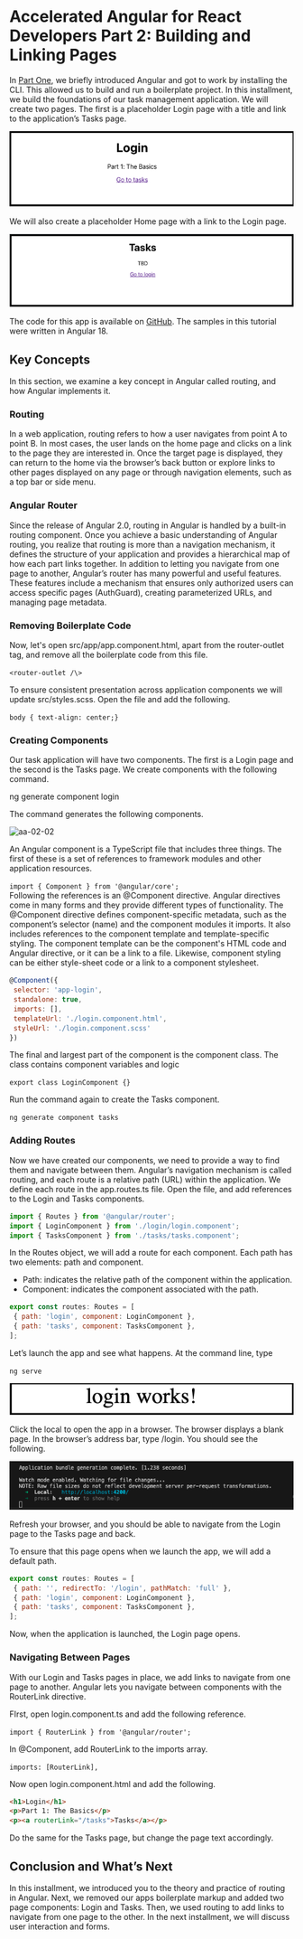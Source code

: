 # **Accelerated Angular for React Developers Part 2: Building and Linking Pages**

In [Part One](https://www.linkedin.com/pulse/accelerated-angular-part-1-getting-started-jonathan-gold-08uxf/), we briefly introduced Angular and got to work by installing the CLI. This allowed us to build and run a boilerplate project. In this installment, we build the foundations of our task management application. We will create two pages. The first is a placeholder Login page with a title and link to the application’s Tasks page.

![aa-02-01](aa-02-01.png)

We will also create a placeholder Home page with a link to the Login page.

![aa-02-02](aa-02-02.png)

The code for this app is available on [GitHub](https://github.com/trider/accelerated-angular-tutorial/tree/673afde938e8ccd51784d269f70564c14661640d/ng-task-tutorial-02). The samples in this tutorial were written in Angular 18\.

## **Key Concepts**

In this section, we examine a key concept in Angular called routing, and how Angular implements it.

### **Routing**

In a web application, routing refers to how a user navigates from point A to point B. In most cases, the user lands on the home page and clicks on a link to the page they are interested in. Once the target page is displayed, they can return to the home via the browser’s back button or explore links to other pages displayed on any page or through navigation elements, such as a top bar or side menu. 

### **Angular Router**

Since the release of Angular 2.0, routing in Angular is handled by a built-in routing component. Once you achieve a basic understanding of Angular routing, you realize that routing is more than a navigation mechanism, it defines the structure of your application and provides a hierarchical map of how each part links together. In addition to letting you navigate from one page to another, Angular’s router has many powerful and useful features. These features include a mechanism that ensures only authorized users can access specific pages (AuthGuard), creating parameterized URLs, and managing page metadata. 

### **Removing Boilerplate Code**

Now, let's open src/app/app.component.html, apart from the router-outlet tag, and remove all the boilerplate code from this file.

```<router-outlet /\>```

To ensure consistent presentation across application components we will update src/styles.scss. Open the file and add the following.

`body { text-align: center;}`

### **Creating Components**

Our task application will have two components. The first is a Login page and the second is the Tasks page. We create components with the following command.

ng generate component login

The command generates the following components.

![aa-02-02](aa-03-03.png)

An Angular component is a TypeScript file that includes three things. The first of these is a set of references to framework modules and other application resources.

`import { Component } from '@angular/core';`  
Following the references is an @Component directive. Angular directives come in many forms and they provide different types of functionality. The @Component directive defines component-specific metadata, such as the component’s selector (name) and the component modules it imports. It also includes references to the component template and template-specific styling. The component template can be the component's HTML code and Angular directive, or it can be a link to a file. Likewise, component styling can be either style-sheet code or a link to a component stylesheet.

```javascript
@Component({
 selector: 'app-login',
 standalone: true,
 imports: [],
 templateUrl: './login.component.html',
 styleUrl: './login.component.scss'
})
```

The final and largest part of the component is the component class. The class contains component variables and logic

`export class LoginComponent {}`  

Run the command again to create the Tasks component.

`ng generate component tasks`

### **Adding Routes**

Now we have created our components, we need to provide a way to find them and navigate between them. Angular’s navigation mechanism is called routing, and each route is a relative path (URL) within the application. We define each route in the app.routes.ts file. Open the file, and add references to the Login and Tasks components.

```javascript
import { Routes } from '@angular/router';
import { LoginComponent } from './login/login.component';
import { TasksComponent } from './tasks/tasks.component';
```

In the Routes object, we will add a route for each component. Each path has two elements: path and component.

* Path: indicates the relative path of the component within the application.
* Component: indicates the component associated with the path.

```javascript
export const routes: Routes = [
 { path: 'login', component: LoginComponent },
 { path: 'tasks', component: TasksComponent },
];
```

Let’s launch the app and see what happens. At the command line, type

`ng serve`

![aa-02-04](aa-02-04.png)

Click the local to open the app in a browser. The browser displays a blank page. In the browser’s address bar, type /login. You should see the following.

![aa-02-05](aa-02-05.png)

Refresh your browser, and you should be able to navigate from the Login page to the Tasks page and back.

To ensure that this page opens when we launch the app, we will add a default path.

```javascript
export const routes: Routes = [
 { path: '', redirectTo: '/login', pathMatch: 'full' },
 { path: 'login', component: LoginComponent },
 { path: 'tasks', component: TasksComponent },
];
```

Now, when the application is launched, the Login page opens.

### **Navigating Between Pages**

With our Login and Tasks pages in place, we add links to navigate from one page to another. Angular lets you navigate between components with the RouterLink directive.

FIrst, open login.component.ts and add the following reference. 

`import { RouterLink } from '@angular/router';`

In @Component, add RouterLink to the imports array.

 `imports: [RouterLink],`

Now open login.component.html and add the following.

```html
<h1>Login</h1>
<p>Part 1: The Basics</p>
<p><a routerLink="/tasks">Tasks</a></p>
```

Do the same for the Tasks page, but change the page text accordingly.

## **Conclusion and What’s Next**

In this installment, we introduced you to the theory and practice of routing in Angular. Next, we removed our apps boilerplate markup and added two page components: Login and Tasks. Then, we used routing to add links to navigate from one page to the other. In the next installment, we will discuss user interaction and forms.
